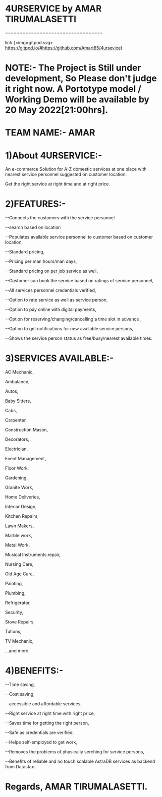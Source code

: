 # 4URSERVICE by AMAR TIRUMALASETTI
==================================

link
{<img=gitpod.svg> <https://gitpod.io/#https://github.com/Amart85/4ursevice>}

NOTE:- The Project is Still under development, So Please don't judge it right now.
A Portotype model / Working Demo will be available by 20 May 2022[21:00hrs].
==================================================================================

TEAM NAME:- AMAR
=================



1)About 4URSERVICE:-
==================

An e-commerce Solution for A-Z domestic services at one place with nearest service personnel suggested on customer location. 

Get the right service at right time and at right price. 



2)FEATURES:-
==============

--Connects the customers with the service personnel

--search based on location

--Populates available service personnel to customer based on customer location,

--Standard pricing,

--Pricing per man hours/man days,

--Standard pricing on per job service as well,

--Customer can book the service based on ratings of service personnel,

--All services personnel credentials verified,

--Option to rate service as well as service person,

--Option to pay online with digital payments,

--Option for reserving/changing/cancelling a time slot in advance ,

--Option to get notifications for new available service persons,

--Shows the service person status as free/busy/nearest available times.



3)SERVICES AVAILABLE:-
====================

AC Mechanic,

Ambulance,

Autos,

Baby Sitters,

Cabs,

Carpenter,

Construction Mason,

Decorators,

Electrician,

Event Management,

Floor Work,

Gardening,

Granite Work,

Home Deliveries,

Interior Design,

Kitchen Repairs,

Lawn Makers,

Marble work,

Metal Work,

Musical Instruments repair,

Nursing Care,

Old Age Care,

Painting,

Plumbing,

Refrigerator,

Security,

Stove Repairs,

Tutions,

TV Mechanic,

...and more.




4)BENEFITS:-
===========

--Time saving,

--Cost saving,

--accessible and affordable services,

--Right service at right time with right price,

--Saves time for getting the right person,

--Safe as credentials are verified,

--Helps self-employed to get work,

--Removes the problems of physically serching for service persons,

--Benefits of reliable and no touch scalable AstraDB services as backend from Datastax.





Regards,
AMAR TIRUMALASETTI.
===================

